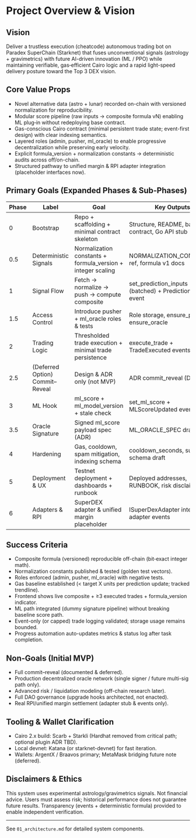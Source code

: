 # Project Overview & Vision

## Vision
Deliver a trustless execution (cheatcode) autonomous trading bot on Paradex SuperChain (Starknet) that fuses unconventional signals (astrology + gravimetrics) with future AI-driven innovation (ML / PPO) while maintaining verifiable, gas‑efficient Cairo logic and a rapid light-speed delivery posture toward the Top 3 DEX vision.

## Core Value Props
- Novel alternative data (astro + lunar) recorded on-chain with versioned normalization for reproducibility.
- Modular score pipeline (raw inputs → composite formula vN) enabling ML plug‑in without redeploying base contract.
- Gas-conscious Cairo contract (minimal persistent trade state; event-first design) with clear indexing semantics.
- Layered roles (admin, pusher, ml_oracle) to enable progressive decentralization while preserving early velocity.
- Explicit formula_version + normalization constants → deterministic audits across off/on-chain.
- Structured pathway to unified margin & RPI adapter integration (placeholder interfaces now).

## Primary Goals (Expanded Phases & Sub‑Phases)
| Phase | Label | Goal | Key Outputs |
|-------|-------|------|-------------|
| 0 | Bootstrap | Repo + scaffolding + minimal contract skeleton | Structure, README, base contract, Go API stub |
| 0.5 | Deterministic Signals | Normalization constants + formula_version + integer scaling | NORMALIZATION_CONSTANTS ref, formula v1 docs |
| 1 | Signal Flow | Fetch → normalize → push → compute composite | set_prediction_inputs (batched) + PredictionUpdated event |
| 1.5 | Access Control | Introduce pusher + ml_oracle roles & tests | Role storage, ensure_pusher, ensure_oracle |
| 2 | Trading Logic | Thresholded trade execution + minimal trade persistence | execute_trade + TradeExecuted events |
| 2.5 | (Deferred Option) Commit–Reveal | Design & ADR only (not MVP) | ADR commit_reveal (Deferred) |
| 3 | ML Hook | ml_score + ml_model_version + stale check | set_ml_score + MLScoreUpdated event |
| 3.5 | Oracle Signature | Signed ml_score payload spec (ADR) | ML_ORACLE_SPEC draft |
| 4 | Hardening | Gas, cooldown, spam mitigation, indexing schema | cooldown_seconds, subgraph schema draft |
| 5 | Deployment & UX | Testnet deployment + dashboards + runbook | Deployed addresses, RUNBOOK, risk disclaimer |
| 6 | Adapters & RPI | SuperDEX adapter & unified margin placeholder | ISuperDexAdapter interface, adapter events |

## Success Criteria
- Composite formula (versioned) reproducible off-chain (bit‑exact integer math).
- Normalization constants published & tested (golden test vectors).
- Roles enforced (admin, pusher, ml_oracle) with negative tests.
- Gas baseline established (< target X units per prediction update; tracked trendline).
- Frontend shows live composite + ≥3 executed trades + formula_version indicator.
- ML path integrated (dummy signature pipeline) without breaking baseline score path.
- Event-only (or capped) trade logging validated; storage usage remains bounded.
- Progress automation auto-updates metrics & status log after task completion.

## Non-Goals (Initial MVP)
- Full commit–reveal (documented & deferred).
- Production decentralized oracle network (single signer / future multi-sig path only).
- Advanced risk / liquidation modeling (off-chain research later).
- Full DAO governance (upgrade hooks architected, not enacted).
- Real RPI/unified margin settlement (adapter stub & events only).

## Tooling & Wallet Clarification
- Cairo 2.x build: Scarb + Starkli (Hardhat removed from critical path; optional plugin ADR TBD).
- Local devnet: Katana (or starknet-devnet) for fast iteration.
- Wallets: ArgentX / Braavos primary; MetaMask bridging future note (deferred).

## Disclaimers & Ethics
This system uses experimental astrology/gravimetrics signals. Not financial advice. Users must assess risk; historical performance does not guarantee future results. Transparency (events + deterministic formula) provided to enable independent verification.

---
See `01_architecture.md` for detailed system components.
